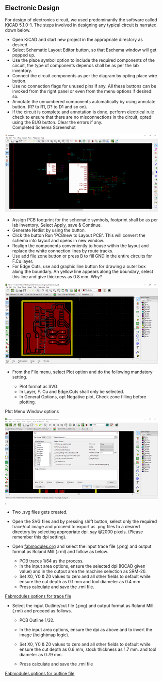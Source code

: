 ## Electronic Design
For design of electronics circuit, we used predominantly the software called KiCAD 5.1.0-1. 
The steps involved in designing any typical circuit is narrated down below.  
- Open KiCAD and start new project in the appropriate directory as desired.  
- Select Schematic Layout Editor button, so that Eschema window will get popped up.  
- Use the place symbol option to include the required components of the circuit, the type of components depends shall be as per the lab inventory.  
- Connect the circuit components as per the diagram by opting place wire button.  
- Use no connection flags for unused pins if any. All these buttons can be invoked from the right panel or even from the menu options if desired so.  
- Annotate the unnumbered components automatically by using annotate button. (R? to R1, D? to D1 and so on).  
- If the circuit is complete and annotation is done, perform electrical rule check to ensure that there are no misconnections in the circuit, opted using the BUG button. Clear the errors if any.  
Completed Schema Screenshot

![Screenshot](/./img/eschema_sshot.png)
- Assign PCB footprint for the schematic symbols, footprint shall be as per lab inventory. Select Apply, save & Continue.    
- Generate Netlist by using the button.    
- Click the button Run 'PCBnew to Layout PCB'. This will convert the schema into layout and opens in new window.    
- Realign the components conveniently to house within the layout and replace the white connection lines by route tracks.  
- Use add file zone button or press B to fill GND in the entire circuits for F.Cu layer.  
- For Edge Cuts, use add graphic line button for drawing a outer box along the boundary. An yellow line appears along the boundary, select this line and give thickness as 0.8 mm. Why? 

![Screenshot](/./img/pcblayout_sshot.png)
- From the File menu, select Plot option and do the following mandatory setting.

    - Plot format as SVG.  
    - In Layer, F. Cu and Edge.Cuts shall only be selected.  
    - In General Options, opt Negative plot, Check zone filling before plotting.

Plot Menu Window options

![Screenshot](/./img/plotmenu_sshot.png "Screenshot of Plot menu").
- Two .svg files gets created.  
- Open the SVG files and by pressing shift button, select only the required trace/cut image and proceed to export as .png files to a desired directory by selecting appropriate dpi. say @2000 pixels. (Please remember this dpi setting).    
- Open [fabmodules.org](http://fabmodules.org/ "fabmodules") and select the input trace file (.png) and output format as Roland Mill (.rml) and follow as below.  

    - PCB traces 1/64 as the process.   
    - In the input area options, ensure the selected dpi (KiCAD given value) and in the output area the machine selection as SRM-20.  
    - Set X0, Y0 & Z0 values to zero and all other fields to default while ensure the cut depth as 0.1 mm and tool diameter as 0.4 mm.
    - Press calculate and save the .rml file.  

[Fabmodules options for trace file](/./img/trace_sshot.svg "Screenshot of trace fabmodules")

- Select the input Outline/cut file (.png) and output format as Roland Mill (.rml) and proceed as follows.

    - PCB Outline 1/32.

    - In the input area options, ensure the dpi as above and to invert the image (heightmap logic).

    - Set X0, Y0 & Z0 values to zero and all other fields to default while ensure the cut depth as 0.6 mm, stock thickness as 1.7 mm. and tool diameter as 0.79 mm.

    - Press calculate and save the .rml file
    
[Fabmodules options for outline file](/./img/outline_sshot.svg "Screenshot of outline cut fabmodules")


